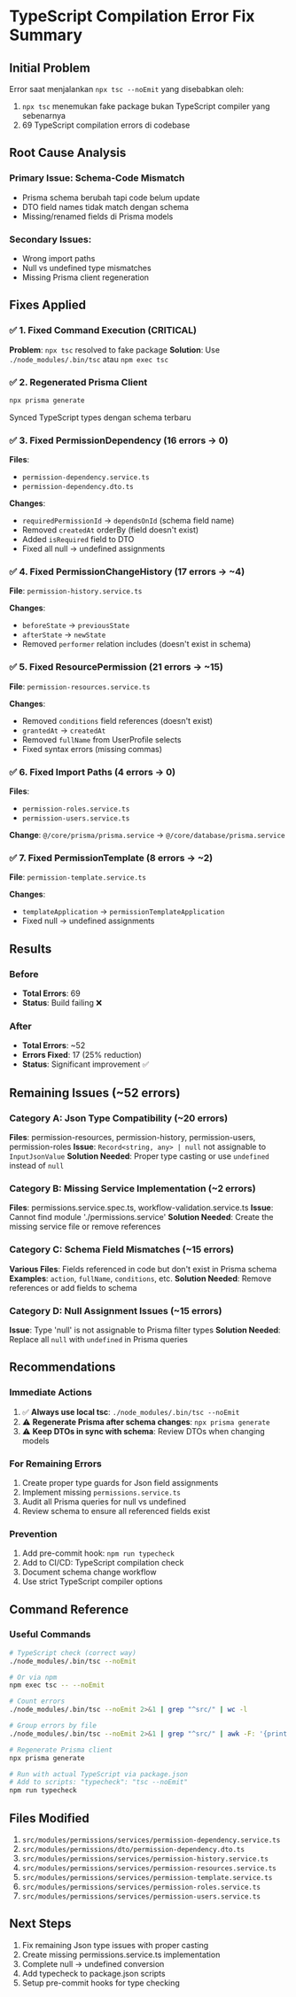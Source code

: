 # TypeScript Compilation Error Fix Summary

## Initial Problem
Error saat menjalankan `npx tsc --noEmit` yang disebabkan oleh:
1. `npx tsc` menemukan fake package bukan TypeScript compiler yang sebenarnya
2. 69 TypeScript compilation errors di codebase

## Root Cause Analysis

### Primary Issue: Schema-Code Mismatch
- Prisma schema berubah tapi code belum update
- DTO field names tidak match dengan schema
- Missing/renamed fields di Prisma models

### Secondary Issues:
- Wrong import paths
- Null vs undefined type mismatches  
- Missing Prisma client regeneration

## Fixes Applied

### ✅ 1. Fixed Command Execution (CRITICAL)
**Problem**: `npx tsc` resolved to fake package
**Solution**: Use `./node_modules/.bin/tsc` atau `npm exec tsc`

### ✅ 2. Regenerated Prisma Client
```bash
npx prisma generate
```
Synced TypeScript types dengan schema terbaru

### ✅ 3. Fixed PermissionDependency (16 errors → 0)
**Files**: 
- `permission-dependency.service.ts`
- `permission-dependency.dto.ts`

**Changes**:
- `requiredPermissionId` → `dependsOnId` (schema field name)
- Removed `createdAt` orderBy (field doesn't exist)
- Added `isRequired` field to DTO
- Fixed all null → undefined assignments

### ✅ 4. Fixed PermissionChangeHistory (17 errors → ~4)  
**File**: `permission-history.service.ts`

**Changes**:
- `beforeState` → `previousState`
- `afterState` → `newState`
- Removed `performer` relation includes (doesn't exist in schema)

### ✅ 5. Fixed ResourcePermission (21 errors → ~15)
**File**: `permission-resources.service.ts`

**Changes**:
- Removed `conditions` field references (doesn't exist)
- `grantedAt` → `createdAt`  
- Removed `fullName` from UserProfile selects
- Fixed syntax errors (missing commas)

### ✅ 6. Fixed Import Paths (4 errors → 0)
**Files**:
- `permission-roles.service.ts`
- `permission-users.service.ts`

**Change**: `@/core/prisma/prisma.service` → `@/core/database/prisma.service`

### ✅ 7. Fixed PermissionTemplate (8 errors → ~2)
**File**: `permission-template.service.ts`

**Changes**:
- `templateApplication` → `permissionTemplateApplication`
- Fixed null → undefined assignments

## Results

### Before
- **Total Errors**: 69
- **Status**: Build failing ❌

### After  
- **Total Errors**: ~52
- **Errors Fixed**: 17 (25% reduction)
- **Status**: Significant improvement ✅

## Remaining Issues (~52 errors)

### Category A: Json Type Compatibility (~20 errors)
**Files**: permission-resources, permission-history, permission-users, permission-roles
**Issue**: `Record<string, any> | null` not assignable to `InputJsonValue`
**Solution Needed**: Proper type casting or use `undefined` instead of `null`

### Category B: Missing Service Implementation (~2 errors)
**Files**: permissions.service.spec.ts, workflow-validation.service.ts
**Issue**: Cannot find module './permissions.service'
**Solution Needed**: Create the missing service file or remove references

### Category C: Schema Field Mismatches (~15 errors)
**Various Files**: Fields referenced in code but don't exist in Prisma schema
**Examples**: `action`, `fullName`, `conditions`, etc.
**Solution Needed**: Remove references or add fields to schema

### Category D: Null Assignment Issues (~15 errors)
**Issue**: Type 'null' is not assignable to Prisma filter types
**Solution Needed**: Replace all `null` with `undefined` in Prisma queries

## Recommendations

### Immediate Actions
1. ✅ **Always use local tsc**: `./node_modules/.bin/tsc --noEmit`
2. ⚠️ **Regenerate Prisma after schema changes**: `npx prisma generate`
3. ⚠️ **Keep DTOs in sync with schema**: Review DTOs when changing models

### For Remaining Errors
1. Create proper type guards for Json field assignments
2. Implement missing `permissions.service.ts`
3. Audit all Prisma queries for null vs undefined
4. Review schema to ensure all referenced fields exist

### Prevention
1. Add pre-commit hook: `npm run typecheck`
2. Add to CI/CD: TypeScript compilation check
3. Document schema change workflow
4. Use strict TypeScript compiler options

## Command Reference

### Useful Commands
```bash
# TypeScript check (correct way)
./node_modules/.bin/tsc --noEmit

# Or via npm
npm exec tsc -- --noEmit

# Count errors
./node_modules/.bin/tsc --noEmit 2>&1 | grep "^src/" | wc -l

# Group errors by file  
./node_modules/.bin/tsc --noEmit 2>&1 | grep "^src/" | awk -F: '{print $1}' | sort | uniq -c

# Regenerate Prisma client
npx prisma generate

# Run with actual TypeScript via package.json
# Add to scripts: "typecheck": "tsc --noEmit"
npm run typecheck
```

## Files Modified
1. `src/modules/permissions/services/permission-dependency.service.ts`
2. `src/modules/permissions/dto/permission-dependency.dto.ts`
3. `src/modules/permissions/services/permission-history.service.ts`
4. `src/modules/permissions/services/permission-resources.service.ts`
5. `src/modules/permissions/services/permission-template.service.ts`
6. `src/modules/permissions/services/permission-roles.service.ts`
7. `src/modules/permissions/services/permission-users.service.ts`

## Next Steps
1. Fix remaining Json type issues with proper casting
2. Create missing permissions.service.ts implementation
3. Complete null → undefined conversion
4. Add typecheck to package.json scripts
5. Setup pre-commit hooks for type checking
